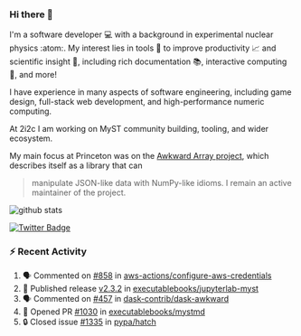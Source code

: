 ### Hi there 👋 

I'm a software developer 💻 with a background in experimental nuclear physics :atom:. My interest lies in tools :wrench: to improve productivity :chart_with_upwards_trend: and scientific insight :telescope:, including rich documentation 📚, interactive computing 🧮, and more! 

I have experience in many aspects of software engineering, including game design, full-stack web development, and high-performance numeric computing. 

At 2i2c I am working on MyST community building, tooling, and wider ecosystem. 

My main focus at Princeton was on the [Awkward Array project](awkward-array.org/), which describes itself as a library that can 
> manipulate JSON-like data with NumPy-like idioms. I remain an active maintainer of the project. 

![github stats](https://github-readme-stats.vercel.app/api?username=agoose77&show_icons=true&hide_rank=true&hide_title=true&bg_color=30,e76445,904e95&text_color=efe3ec&icon_color=efe3ec)
<!--
**agoose77/agoose77** is a ✨ _special_ ✨ repository because its `README.md` (this file) appears on your GitHub profile.

Here are some ideas to get you started:

- 🔭 I’m currently working on ...
- 🌱 I’m currently learning ...
- 👯 I’m looking to collaborate on ...
- 🤔 I’m looking for help with ...
- 💬 Ask me about ...
- 📫 How to reach me: ...
- 😄 Pronouns: ...
- ⚡ Fun fact: ...
-->

[![Twitter Badge](https://img.shields.io/twitter/follow/agoose77?style=flat-square&logo=Twitter&logoColor=white&color=cornflowerblue)](https://twitter.com/agoose77)

### :zap: Recent Activity

<!--START_SECTION:activity-->
1. 🗣 Commented on [#858](https://github.com/aws-actions/configure-aws-credentials/issues/858#issuecomment-2028793583) in [aws-actions/configure-aws-credentials](https://github.com/aws-actions/configure-aws-credentials)
2. 🚀 Published release [v2.3.2](https://github.com/executablebooks/jupyterlab-myst/releases/tag/v2.3.2) in [executablebooks/jupyterlab-myst](https://github.com/executablebooks/jupyterlab-myst)
3. 🗣 Commented on [#457](https://github.com/dask-contrib/dask-awkward/pull/457#issuecomment-2028788509) in [dask-contrib/dask-awkward](https://github.com/dask-contrib/dask-awkward)
4. 💪 Opened PR [#1030](https://github.com/executablebooks/mystmd/pull/1030) in [executablebooks/mystmd](https://github.com/executablebooks/mystmd)
5. 🔒 Closed issue [#1335](https://github.com/pypa/hatch/issues/1335) in [pypa/hatch](https://github.com/pypa/hatch)
<!--END_SECTION:activity-->
